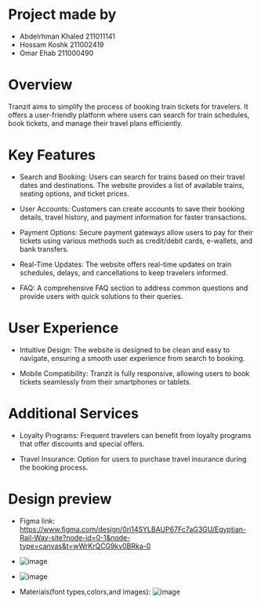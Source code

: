 # Project made by
- Abdelrhman Khaled 211011141 
- Hossam Koshk 211002419
- Omar Ehab 211000490
# Overview
Tranzit aims to simplify the process of booking train tickets for travelers. It offers a user-friendly platform where users can search for train schedules, book tickets, and manage their travel plans efficiently.
# Key Features
- Search and Booking: Users can search for trains based on their travel dates and destinations. The website provides a list of available trains, seating options, and ticket prices.

- User Accounts: Customers can create accounts to save their booking details, travel history, and payment information for faster transactions.

- Payment Options: Secure payment gateways allow users to pay for their tickets using various methods such as credit/debit cards, e-wallets, and bank transfers.

- Real-Time Updates: The website offers real-time updates on train schedules, delays, and cancellations to keep travelers informed.
  
- FAQ: A comprehensive FAQ section to address common questions and provide users with quick solutions to their queries.
# User Experience
- Intuitive Design: The website is designed to be clean and easy to navigate, ensuring a smooth user experience from search to booking.

- Mobile Compatibility: Tranzit is fully responsive, allowing users to book tickets seamlessly from their smartphones or tablets.
# Additional Services
- Loyalty Programs: Frequent travelers can benefit from loyalty programs that offer discounts and special offers.

- Travel Insurance: Option for users to purchase travel insurance during the booking process.

# Design preview
- Figma link: https://www.figma.com/design/0ri14SYLBAUP67Fc7aG3GU/Egyptian-Rail-Way-site?node-id=0-1&node-type=canvas&t=wWrKrQCG9kv0BRka-0

  
- ![image](https://github.com/user-attachments/assets/6f048758-83ef-4e3b-8379-146f7c6b7e7c)

  
- ![image](https://github.com/user-attachments/assets/a99f6111-96a7-48a9-b99e-6fd88d3c3f71)

  
- Materials(font types,colors,and images): ![image](https://github.com/user-attachments/assets/a13e07ff-edba-4b3d-a308-35b48446518d)
